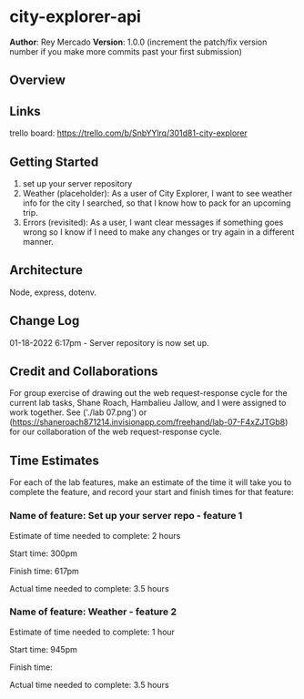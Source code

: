 # city-explorer-api

**Author**: Rey Mercado
**Version**: 1.0.0 (increment the patch/fix version number if you make more commits past your first submission)

## Overview
<!-- Provide a high level overview of what this application is and why you are building it, beyond the fact that it's an assignment for this class. (i.e. What's your problem domain?)
This application is my own custom API server, which will provide data for the City Explorer front-end application.  This means users will get to seenot only the map, but also interesting information about the area, provided by a variety of third-party APIs that my server will manage.

 -->

## Links
trello board: https://trello.com/b/SnbYYlrq/301d81-city-explorer


## Getting Started
<!-- What are the steps that a user must take in order to build this app on their own machine and get it running? -->
1. set up your server repository
2. Weather (placeholder): As a user of City Explorer, I want to see weather info for the city I searched, so that I know how to pack for an upcoming trip.
3. Errors (revisited): As a user, I want clear messages if something goes wrong so I know if I need to make any changes or try again in a different manner.

## Architecture
<!-- Provide a detailed description of the application design. What technologies (languages, libraries, etc) you're using, and any other relevant design information. -->
Node, express, dotenv.

## Change Log
<!-- Use this area to document the iterative changes made to your application as each feature is successfully implemented. Use time stamps. Here's an example:

01-01-2001 4:59pm - Application now has a fully-functional express server, with a GET route for the location resource. -->
01-18-2022 6:17pm - Server repository is now set up.

## Credit and Collaborations
<!-- Give credit (and a link) to other people or resources that helped you build this application. -->
For group exercise of drawing out the web request-response cycle for the current lab tasks, Shane Roach, Hambalieu Jallow, and I were assigned to work together.
See ('./lab 07.png') or (<https://shaneroach871214.invisionapp.com/freehand/lab-07-F4xZJTGb8>) for our collaboration of the web request-response cycle.

## Time Estimates
For each of the lab features, make an estimate of the time it will take you to complete the feature, and record your start and finish times for that feature:

### Name of feature: Set up your server repo - feature 1

Estimate of time needed to complete: 2 hours

Start time: 300pm

Finish time: 617pm

Actual time needed to complete: 3.5 hours

### Name of feature: Weather - feature 2

Estimate of time needed to complete: 1 hour

Start time: 945pm

Finish time: 

Actual time needed to complete: 3.5 hours
